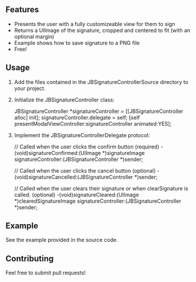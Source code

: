 Features
--------

* Presents the user with a fully customizeable view for them to sign
* Returns a UIImage of the signature, cropped and centered to fit (with an optional margin)
* Example shows how to save signature to a PNG file
* Free!


Usage
-----

1. Add the files contained in the JBSignatureControllerSource directory to your project.
2. Initialize the JBSignatureController class:

    JBSignatureController *signatureController = [[JBSignatureController alloc] init];
    signatureController.delegate = self;
    [self presentModalViewController:signatureController animated:YES];

3. Implement the JBSignatureControllerDelegate protocol:

    // Called when the user clicks the confirm button (required)
    -(void)signatureConfirmed:(UIImage *)signatureImage signatureController:(JBSignatureController *)sender;

    // Called when the user clicks the cancel button (optional)
    -(void)signatureCancelled:(JBSignatureController *)sender;

    // Called when the user clears their signature or when clearSignature is called. (optional)
    -(void)signatureCleared:(UIImage *)clearedSignatureImage signatureController:(JBSignatureController *)sender;


Example
-------

See the example provided in the source code.


Contributing
------------

Feel free to submit pull requests!